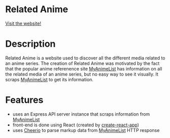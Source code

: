 # Related Anime

<a href="https://related-anime.herokuapp.com/">Visit the website!</a>

# Description
Related Anime is a website used to discover all the different media related to an anime series.
The creation of Related Anime was motivated by the fact that the popular anime referenence site <a href='https://myanimelist.net/'>MyAnimeList</a> has information on all the related media of an anime series, but no easy way to see it visually.
It scraps <a href="https://myanimelist.net/">MyAnimeList</a> to get its information.

# Features
- uses an Express API server instance that scraps information from <a href="https://myanimelist.net/">MyAnimeList</a>
- front-end is done using React (created by [create-react-app](https://github.com/facebookincubator/create-react-app))
- uses <a href="https://github.com/cheeriojs/cheerio">Cheerio</a> to parse markup data from <a href="https://myanimelist.net/">MyAnimeList</a> HTTP response
